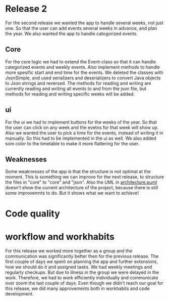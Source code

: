 # Release 2
For the second release we wanted the app to handle several weeks, not just one. So that the user can add events several weeks in advance, and plan the year. We also wanted the app to handle catogorized events.

## Core
For the core logic we had to extend the Event-class so that it can handle categorized events and weekly events. Also implement methods to handle more spesific start and end time for the events. We deleted the classes with JsonSimple, and used serializers and deserializers to convert Java objects to Json strings and reversed. The methods for reading and writing are currently reading and writing all events to and from the json file, but methods for reading and writing specific weeks will be added. 

## ui
For the ui we had to implement buttons for the weeks of the year. So that the user can click on any week and the evetns for that week will show up. Also we wanted the user to pick a time for the events, instead of writing it in manually. So this had to be implemented in the ui as well. We also added som color to the timetable to make it more flattering for the user.

## Weaknesses 
Some weaknesses of the app is that the structure is not optimal at the moment. This is something we can improve for the next release, to structure the files in "core" to "core" and "json". 
Also the UML in [architecture.puml](timetable/architecture.puml) doesn't show the current architecture of the project, because there is still some improvemnts to do. But it shows what we want to achieve!

# Code quality

# workflow and workhabits
For this release we worked more together as a group and the communication was significantly better then for the previous release. The first couple of days we spent on planning the app and further extensions, how we should do it and assigned tasks. We had weekly meetings and regularly checkups. But due to illness in the group we were delayed in the work. Therefore, we had to work efficiently individually and communicate over zoom the last couple of days. Even though we didn't reach our goal for this release, we did many approvements both in workhabits and code development. 
